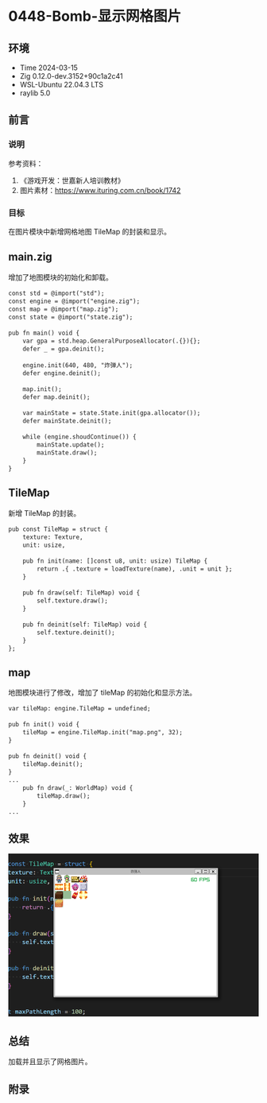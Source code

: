 # 0448-Bomb-显示网格图片

## 环境

- Time 2024-03-15
- Zig 0.12.0-dev.3152+90c1a2c41
- WSL-Ubuntu 22.04.3 LTS
- raylib 5.0

## 前言

### 说明

参考资料：

1. 《游戏开发：世嘉新人培训教材》
2. 图片素材：<https://www.ituring.com.cn/book/1742>

### 目标

在图片模块中新增网格地图 TileMap 的封装和显示。

## main.zig

增加了地图模块的初始化和卸载。

```zig
const std = @import("std");
const engine = @import("engine.zig");
const map = @import("map.zig");
const state = @import("state.zig");

pub fn main() void {
    var gpa = std.heap.GeneralPurposeAllocator(.{}){};
    defer _ = gpa.deinit();

    engine.init(640, 480, "炸弹人");
    defer engine.deinit();

    map.init();
    defer map.deinit();

    var mainState = state.State.init(gpa.allocator());
    defer mainState.deinit();

    while (engine.shoudContinue()) {
        mainState.update();
        mainState.draw();
    }
}
```

## TileMap

新增 TileMap 的封装。

```zig
pub const TileMap = struct {
    texture: Texture,
    unit: usize,

    pub fn init(name: []const u8, unit: usize) TileMap {
        return .{ .texture = loadTexture(name), .unit = unit };
    }

    pub fn draw(self: TileMap) void {
        self.texture.draw();
    }

    pub fn deinit(self: TileMap) void {
        self.texture.deinit();
    }
};
```

## map

地图模块进行了修改，增加了 tileMap 的初始化和显示方法。

```zig
var tileMap: engine.TileMap = undefined;

pub fn init() void {
    tileMap = engine.TileMap.init("map.png", 32);
}

pub fn deinit() void {
    tileMap.deinit();
}
...
    pub fn draw(_: WorldMap) void {
        tileMap.draw();
    }
...
```

## 效果

![bomb][1]

## 总结

加载并且显示了网格图片。

[1]: images/bomb04.png

## 附录
